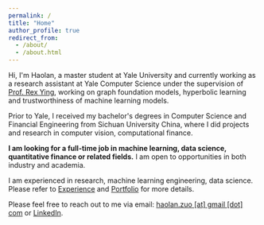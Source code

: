 ```yaml
---
permalink: /
title: "Home"
author_profile: true
redirect_from: 
  - /about/
  - /about.html
---
```



Hi, I'm Haolan, a master student at Yale University and currently working as a research assistant at Yale Computer Science under the supervision of [Prof. Rex Ying](https://www.cs.yale.edu/homes/ying-rex/), working on graph foundation models, hyperbolic learning and trustworthiness of machine learning models. 

Prior to Yale, I received my bachelor's degrees in Computer Science and Financial Engineering from Sichuan University China, where I did projects and research in computer vision, computational finance.

**I am looking for a full-time job in machine learning, data science, quantitative finance or related fields.** I am open to opportunities in both industry and academia. 

I am experienced in research, machine learning engineering, data science. Please refer to [Experience](/experience) and [Portfolio](/portfolio) for more details.

Please feel free to reach out to me via email: <u>haolan.zuo [at] gmail [dot] com</u> or [LinkedIn](https://www.linkedin.com/in/haolan-zuo-604619244).